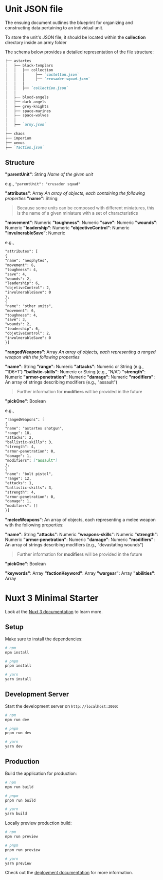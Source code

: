 # Unit JSON file


The ensuing document outlines the blueprint for organizing and constructing data pertaining to an individual unit.

To store the unit's JSON file, it should be located within the **collection** directory inside an army folder

The schema below provides a detailed representation of the file structure:


```markdown
├── astartes
│   ├── black-templars
│   │   ├── collection
│   │   │     ├── `castellan.json`
│   │   │     ├── `crusader-squad.json`
│   │   │ 
│   │   ├── `collection.json`
│   │ 
│   ├── blood-angels
│   ├── dark-angels
│   ├── grey-knights
│   ├── space-marines
│   ├── space-wolves
│   │ 
│   ├── `army.json`
│ 
├── chaos
├── imperium
├── xenos
├── `faction.json`

```

## Structure

**"parentUnit"**: String
*Name of the given unit*

e.g.,
`"parentUnit": "crusader squad"`

**"attributes"**:   Array
*An array of objects, each containing the following properties*
 **"name"**: String
>Because some units can be composed with different miniatures, this is the name of a given miniature with a set of characteristics

 **"movement"**: Numeric 
**"toughness"**: Numeric
**"save"**: Numeric
 **"wounds"**: Numeric
**"leadership"**: Numeric
 **"objectiveControl"**: Numeric
 **"invulnerableSave"**: Numeric

e.g.,
```markdown
"attributes": [
{
"name": "neophytes",
"movement": 6,
"toughness": 4,
"save": 4,
"wounds": 2,
"leadership": 6,
"objetiveControl": 2,
"invulnerableSave": 0
},
{
"name": "other units",
"movement": 6,
"toughness": 4,
"save": 3,
"wounds": 2,
"leadership": 6,
"objetiveControl": 2,
"invulnerableSave": 0
}]
```

**"rangedWeapons"**: Array
 *An array of objects, each representing a ranged weapon with the following properties*

**"name"**: String
**"range"**: Numeric
**"attacks"**: Numeric or String (e.g., "1D6+1")
**"ballistic-skills"**: Numeric or String  (e.g., "N/A")
**"strength"**: Numeric
 **"armor-penetration"**: Numeric
 **"damage"**: Numeric
 **"modifiers"**: An array of strings describing modifiers (e.g., "assault")
>Further information for  **modifiers** will be provided in the future
>
 **"pickOne"**: Boolean
 
 e.g.,
```markdown
"rangedWeapons": [
{
"name": "astartes shotgun",
"range": 18,
"attacks": 2,
"ballistic-skills": 3,
"strength": 4,
"armor-penetration": 0,
"damage": 1,
"modifiers": ["assault"]
},
{
"name": "bolt pistol",
"range": 12,
"attacks": 1,
"ballistic-skills": 3,
"strength": 4,
"armor-penetration": 0,
"damage": 1,
"modifiers": []
}]
```
**"meleeWeapons"**: An array of objects, each representing a melee weapon with the following properties:

 **"name"**: String
 **"attacks"**: Numeric
 **"weapons-skills"**: Numeric
 **"strength"**: Numeric
 **"armor-penetration"**: Numeric
 **"damage"**: Numeric
 **"modifiers"**: An array of strings describing modifiers (e.g., "devastating wounds")
>Further information for  **modifiers** will be provided in the future
>
 **"pickOne"**: Boolean


**"keywords"**:  Array
**"factionKeyword"**:  Array
**"wargear"**:  Array
**"abilities"**:  Array




# Nuxt 3 Minimal Starter

Look at the [Nuxt 3 documentation](https://nuxt.com/docs/getting-started/introduction) to learn more.

## Setup

Make sure to install the dependencies:

```bash
# npm
npm install

# pnpm
pnpm install

# yarn
yarn install
```

## Development Server

Start the development server on `http://localhost:3000`:

```bash
# npm
npm run dev

# pnpm
pnpm run dev

# yarn
yarn dev
```

## Production

Build the application for production:

```bash
# npm
npm run build

# pnpm
pnpm run build

# yarn
yarn build
```

Locally preview production build:

```bash
# npm
npm run preview

# pnpm
pnpm run preview

# yarn
yarn preview
```

Check out the [deployment documentation](https://nuxt.com/docs/getting-started/deployment) for more information.
